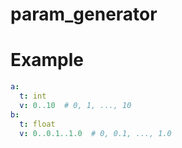 param\_generator
================

# Example

```yaml
a:
  t: int
  v: 0..10  # 0, 1, ..., 10
b:
  t: float
  v: 0..0.1..1.0  # 0, 0.1, ..., 1.0
```

